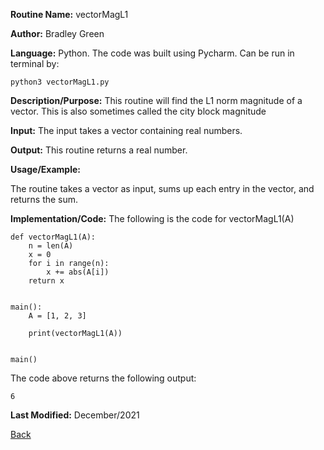 
**Routine Name:**           vectorMagL1

**Author:** Bradley Green

**Language:** Python. The code was built using Pycharm. Can be run in terminal by:


    python3 vectorMagL1.py


**Description/Purpose:** This routine will find the L1 norm magnitude of a vector.  This is also sometimes called the city block magnitude

**Input:** The input takes a vector containing real numbers.

**Output:** This routine returns a real number. 

**Usage/Example:**

The routine takes a vector as input, sums up each entry in the vector, and returns the sum.

**Implementation/Code:** The following is the code for vectorMagL1(A)

    def vectorMagL1(A):
        n = len(A)
        x = 0
        for i in range(n):
            x += abs(A[i])
        return x
   
      
    main():
        A = [1, 2, 3]
        
        print(vectorMagL1(A))
        
        
    main()
    
    
The code above returns the following output:

    6
    
   

**Last Modified:** December/2021

[Back](../README.md)
